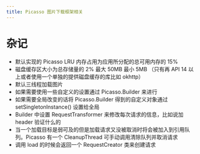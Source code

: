 ```yaml
---
title: Picasso 图片下载框架相关 
---
```


# 杂记
- 默认实现的 Picasso LRU 内存占用为应用所分配的总可用内存的 15%
- 磁盘缓存区大小为总存储量的 2% 最大 50MB 最小 5MB （只有再 API 14 以上或者使用一个单独的提供磁盘缓存的库比如 okhttp）
- 默认三线程加载图片
- 如果需要使用一些自定义的设置通过 Picasso.Builder 来进行
- 如果需要全局改变的话将 Picasso.Builder 得到的自定义对象通过 setSingletonInstance() 设置给全局
- Builder 中设置 RequestTransformer 来修改每次请求的信息，比如说加 header 验证什么的
- 当一个加载目标是弱可及的但是加载请求又没被取消时将会被加入到引用队列。Picasso 有一个 CleanupThread 可手动调用清除队列并取消请求
- 调用 load 的时候会返回一个 RequestCreator 类来创建请求
